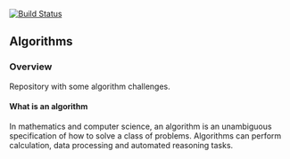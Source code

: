 [![Build Status](https://travis-ci.com/rafael-pieri/algorithms.svg?branch=master)](https://travis-ci.com/rafael-pieri/algorithms)

## Algorithms

### Overview 
Repository with some algorithm challenges.

#### What is an algorithm
In mathematics and computer science, an algorithm is an unambiguous specification of how to solve a class of problems. 
Algorithms can perform calculation, data processing and automated reasoning tasks.
